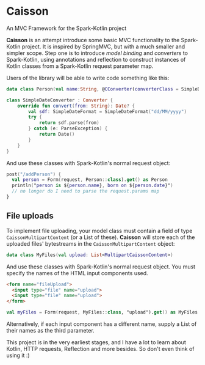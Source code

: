 # Caisson
An MVC Framework for the Spark-Kotlin project

**Caisson** is an attempt introduce some basic MVC functionality to the Spark-Kotlin project. It is inspired by SpringMVC, but with a much smaller and simpler scope. Step one is to introduce *model binding* and *converters* to Spark-Kotlin, using annotations and reflection to construct instances of Kotlin classes from a Spark-Kotlin request parameter map.

Users of the library will be able to write code something like this:

```kotlin
data class Person(val name:String, @CConverter(converterClass = SimpleDateConverter::class) val date: Date)

class SimpleDateConverter : Converter {
	override fun convert(from: String): Date? {
		val sdf: SimpleDateFormat = SimpleDateFormat("dd/MM/yyyy")
		try {
			return sdf.parse(from)
		} catch (e: ParseException) {
			return Date()
		}
	}
}
```

And use these classes with Spark-Kotlin's normal request object:

```kotlin
post("/addPerson") {
  val person = Form(request, Person::class).get() as Person
  println("person is ${person.name}, born on ${person.date}")
  // no longer do I need to parse the request.params map
}
```

## File uploads

To implement file uploading, your model class must contain a field of type `CaissonMultipartContent` (or a List of these). **Caisson** will store each of the uploaded files' bytestreams in the `CaissonMultipartContent` object:

```kotlin
data class MyFiles(val upload: List<MultipartCaissonContent>)
```

And use these classes with Spark-Kotlin's normal request object. You must specify the names of the HTML input components used.

```HTML
<form name="fileUpload">
  <input type="file" name="upload">
  <input type="file" name="upload">
</form>
```

```kotlin
val myFiles = Form(request, MyFiles::class, "upload").get() as MyFiles
```

Alternatively, if each input component has a different name, supply a List of their names as the third parameter.

This project is in the very earliest stages, and I have a lot to learn about Kotlin, HTTP requests, Reflection and more besides. So don't even think of using it :)

